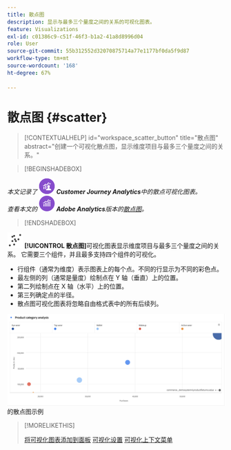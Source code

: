 ```yaml
---
title: 散点图
description: 显示与最多三个量度之间的关系的可视化图表。
feature: Visualizations
exl-id: c01386c9-c51f-46f3-b1a2-41a8d8996d04
role: User
source-git-commit: 55b312552d32070875714a77e1177bf0da5f9d87
workflow-type: tm+mt
source-wordcount: '168'
ht-degree: 67%

---
```


# 散点图 {#scatter}

<!-- markdownlint-disable MD034 -->

>[!CONTEXTUALHELP]
>id="workspace_scatter_button"
>title="散点图"
>abstract="创建一个可视化散点图，显示维度项目与最多三个量度之间的关系。"

<!-- markdownlint-enable MD034 -->


>[!BEGINSHADEBOX]

_本文记录了_ ![CustomerJourneyAnalytics](/help/assets/icons/CustomerJourneyAnalytics.svg) _**Customer Journey Analytics**&#x200B;中的散点可视化图表。_<br/>_查看本文的_ ![AdobeAnalytics](/help/assets/icons/AdobeAnalytics.svg) _**Adobe Analytics**&#x200B;版本的[散点图](https://experienceleague.adobe.com/en/docs/analytics/analyze/analysis-workspace/visualizations/scatterplot)。_

>[!ENDSHADEBOX]


![图形散点图](/help/assets/icons/GraphScatter.svg) **[!UICONTROL 散点图]**&#x200B;可视化图表显示维度项目与最多三个量度之间的关系。 它需要三个组件，并且最多支持四个组件的可视化。

* 行组件（通常为维度）表示图表上的每个点。不同的行显示为不同的彩色点。
* 最左侧的列（通常是量度）绘制点在 Y 轴（垂直）上的位置。
* 第二列绘制点在 X 轴（水平）上的位置。
* 第三列确定点的半径。
* 散点图可视化图表将忽略自由格式表中的所有后续列。

![显示多个维度项](assets/scatter.png)的散点图示例

>[!MORELIKETHIS]
>
>[将可视化图表添加到面板](/help/analysis-workspace/visualizations/freeform-analysis-visualizations.md#add-visualizations-to-a-panel)
>[可视化设置](/help/analysis-workspace/visualizations/freeform-analysis-visualizations.md#settings)
>[可视化上下文菜单](/help/analysis-workspace/visualizations/freeform-analysis-visualizations.md#context-menu)
>

